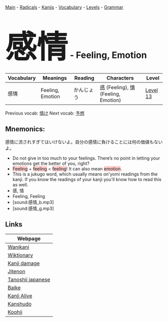 <style> bigfont {font-size: 100px}</style>
[Main](../README.md) -
[Radicals](../radicals.md) -
[Kanjis](../kanjis.md) -
[Vocabulary](../vocabulary.md) -
[Levels](../levels.md) -
[Grammar](../grammar.md)
# <bigfont> 感情</bigfont> - Feeling, Emotion 

| Vocabulary | Meanings | Reading | Characters | Level |
| --- | --- | --- | --- | --- |
| 感情 | Feeling, Emotion | かんじょう |  [感](../kanjis/感.md) (Feeling), [情](../kanjis/情.md) (Feeling, Emotion) | [Level 13](../levels/wk_level13.md) |

Previous vocab: [情け](情け.md) Next vocab: [予想](予想.md) 

## Mnemonics:
感情に流されすぎてはいけないよ。自分の感情に負けることには何の価値もないよ。
* Do not give in too much to your feelings. There’s no point in letting your emotions get the better of you, right?
* <span style="background-color:#ffcccb"> Feeling</span> + <span style="background-color:#ffcccb"> feeling</span> = <span style="background-color:#ffcccb"> feeling</span>! It can also mean <span style="background-color:#ffcccb"> emotion</span>.
* This is a jukugo word, which usually means on'yomi readings from the kanji. If you know the readings of your kanji you'll know how to read this as well.
* 感, 情
* Feeling, Feeling
* [sound:感情_b.mp3]
* [sound:感情_g.mp3]


## Links 

| Webpage |
| --- |
| [Wanikani          ](https://www.wanikani.com/kanji/感情) |
| [Wiktionary        ](https://en.wiktionary.org/wiki/感情) |
| [Kanji damage      ](http://www.kanjidamage.com/kanji/search?utf8=✓&q=感情) |
| [Jitenon           ](https://jitenon.com/kanji/感情) |
| [Tanoshii japanese ](https://www.tanoshiijapanese.com/dictionary/kanji.cfm?k=感情) |
| [Baike             ](https://baike.baidu.com/item/感情) |
| [Kanji Alive       ](https://app.kanjialive.com/感情) |
| [Kanshudo          ](https://www.kanshudo.com/searchmn?q=感情) |
| [Koohii            ](https://kanji.koohii.com/study/kanji/感情) |

